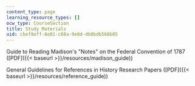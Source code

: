 ```yaml
---
content_type: page
learning_resource_types: []
ocw_type: CourseSection
title: Study Materials
uid: cbef8eff-8e01-c68a-9e0d-db8bdb566b05
---
```


Guide to Reading Madison's "Notes" on the Federal Convention of 1787 ([PDF]({{< baseurl >}}/resources/madison_guide))

General Guidelines for References in History Research Papers ([PDF]({{< baseurl >}}/resources/reference_guide))